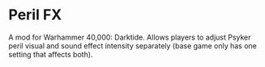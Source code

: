 # Peril FX
A mod for Warhammer 40,000: Darktide. Allows players to adjust Psyker peril visual and sound effect intensity separately (base game only has one setting that affects both).
